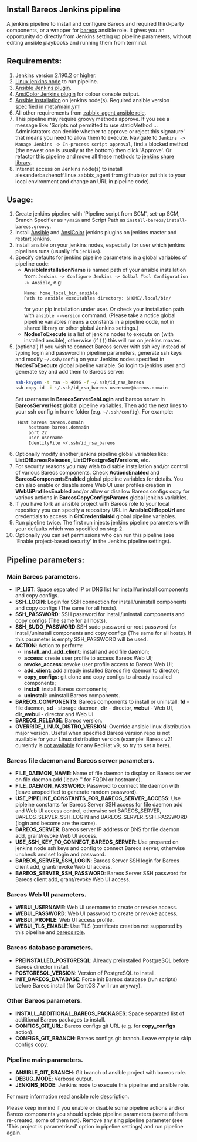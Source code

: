 Install Bareos Jenkins pipeline
-------------------------------------

A jenkins pipeline to install and configure Bareos and required third-party components, or a wrapper for
[bareos](https://github.com/alexanderbazhenoff/ansible-collection-linux/tree/main/roles/bareos)
ansible role. It gives you an opportunity do directly from Jenkins setting up pipeline parameters, without editing
ansible playbooks and running them from terminal.

## Requirements:
1. Jenkins version 2.190.2 or higher.
2. [Linux jenkins node](https://www.jenkins.io/doc/book/installing/linux/) to run pipeline.
3. [Ansible Jenkins plugin](https://plugins.jenkins.io/ansible/).
4. [AnsiColor Jenkins plugin](https://plugins.jenkins.io/ansicolor/) for colour console output.
5. [Ansible installation](https://docs.ansible.com/ansible/latest/installation_guide/intro_installation.html) on
   jenkins node(s). Required ansible version specified in
   [meta/main.yml](https://github.com/alexanderbazhenoff/ansible-collection-linux/blob/main/roles/bareos/meta/main.yml)
6. All other requirements from
   [zabbix_agent ansible role](https://github.com/alexanderbazhenoff/ansible-collection-linux/tree/main/roles/bareos#requirements).
7. This pipeline may require groovy methods approve. If you see a message like:
   'Scripts not permitted to use staticMethod ... Administrators can decide whether to approve or reject this signature'
   that means you need to allow them to execute. Navigate to `Jenkins -> Manage Jenkins -> In-process script
   approval`, find a blocked method (the newest one is usually at the bottom) then click 'Approve'. Or refactor this
   pipeline and move all these methods to
   [jenkins share library](https://www.jenkins.io/doc/book/pipeline/shared-libraries/).
8. Internet access on Jenkins node(s) to install alexanderbazhenoff.linux.zabbix_agent from github (or put this to your
   local environment and change an URL in pipeline code).

## Usage:
1. Create jenkins pipeline with 'Pipeline script from SCM', set-up SCM, Branch Specifier as `*/main` and Script Path as
   `install-bareos/install-bareos.groovy`.
2. Install [Ansible](https://plugins.jenkins.io/ansible/) and [AnsiColor](https://plugins.jenkins.io/ansicolor/)
      jenkins plugins on jenkins master and restart jenkins.
3. Install ansible on your jenkins nodes, especially for user which jenkins pipelines runs (usually it's `jenkins`).
4. Specify defaults for jenkins pipeline parameters in a global variables of pipeline code:
    - **AnsibleInstallationName** is named path of your ansible installation from:
      `Jenkins -> Configure Jenkins -> Golbal Tool Configuration -> Ansible`, e.g:
      ```
      Name: home_local_bin_ansible
      Path to ansible executables directory: $HOME/.local/bin/
      ```
      for your pip installation under user. Or check your installation path with `ansible --version` command.
      (Please take a notice global pipeline variables means a constants in a pipeline code, not in shared library or
      other global Jenkins settings.)
    - **NodesToExecute** is a list of jenkins nodes to execute on (with installed ansible), otherwise (if `[]`) this 
      will run on jenkins master.
5. (optional) If you wish to connect Bareos server with ssh key instead of typing login and password in pipeline 
   parameters, generate ssh keys and modify `~/.ssh/config` on your Jenkins nodes specified in **NodesToExecute** 
   global pipeline variable. So login to jenkins user and generate key and add them to Bareos server:
   ```bash
   ssh-keygen -t rsa -b 4096 -f ~/.ssh/id_rsa_bareos
   ssh-copy-id -i ~/.ssh/id_rsa_bareos username@bareos.domain
   ```
   Set username in **BareosServerSshLogin** and bareos server in **BareosServerHost** global pipeline variables. 
   Then add the next lines to your ssh config in home folder (e.g. `~/.ssh/config`). For example:
   ```
    Host bareos bareos.domain
        hostname bareos.domnain
        port 22
        user username
        IdentityFile ~/.ssh/id_rsa_bareos
   ```
6. Optionally modify another jenkins pipeline global variables like: **ListOfBareosReleases**, 
   **ListOfPostgreSqlVersions**, etc.
7. For security reasons you may wish to disable installation and/or control of various Bareos components. Check 
   **ActionsEnabled** and **BareosComponentsEnabled** global pipeline variables for details. You can also enable or 
   disable some Web UI user profiles creation in **WebUiProfilesEnabled** and/or allow or disallow Bareos configs 
   copy for various actions in **BareosCopyConfigsParams** global jenkins variables.
8. If you have fork an ansible project with Bareos role to your local repository you can specify a repository URL in 
   **AnsibleGitRepoUrl** and credentials to access in **GitCredentialsId** global pipeline variables.
9. Run pipeline twice. The first run injects jenkins pipeline parameters with your defaults which was specified on
   step 2.
10. Optionally you can set permissions who can run this pipeline (see 'Enable project-based security' in the Jenkins 
    pipeline settings).

## Pipeline parameters:

### Main Bareos parameters.
- **IP_LIST**: Space separated IP or DNS list for install/uninstall components and copy configs.
- **SSH_LOGIN**: Login for SSH connection for install/uninstall components and copy configs (The same for all hosts).
- **SSH_PASSWORD**: SSH password for install/uninstall components and copy configs (The same for all hosts).
- **SSH_SUDO_PASSWORD**:SSH sudo password or root password for install/uninstall components and copy configs (The same
  for all hosts). If this parameter is empty SSH_PASSWORD will be used.
- **ACTION**: Action to perform:
  - **install_and_add_client**: install and add file daemon;
  - **access**: create user profile to access Bareos Web UI;
  - **revoke_access**: revoke user profile access to Bareos Web UI;
  - **add_client**: add already installed Bareos file daemon to director;
  - **copy_configs**: git clone and copy configs to already installed components;
  - **install**: install Bareos components;
  - **uninstall**: uninstall Bareos components.
- **BAREOS_COMPONENTS**: Bareos components to install or uninstall: **fd** - file daemon, **sd** - storage daemon, 
  **dir** - director, **webui** - Web UI, **dir_webui** - director and Web UI.
- **BAREOS_RELEASE**: Bareos version.
- **OVERRIDE_LINUX_DISTRO_VERSION**: Override ansible linux distribution major version. Useful when specified Bareos
version repo is not available for your Linux distribution version (example: Bareos v21 currently is 
[not available](https://download.bareos.org/bareos/release/21/) for any RedHat v9, so try to set `8` here).

### Bareos file daemon and Bareos server parameters.
- **FILE_DAEMON_NAME**: Name of file daemon to display on Bareos server on file daemon add (leave '' for FQDN or
  hostname).
- **FILE_DAEMON_PASSWORD**: Password to connect file daemon with (leave unspecified to generate random password).
- **USE_PIPELINE_CONSTANTS_FOR_BAREOS_SERVER_ACCESS**: Use pipleine constants for Bareos Server SSH access for file
  daemon add and Web UI access control, otherwise set BAREOS_SERVER, BAREOS_SERVER_SSH_LOGIN and
  BAREOS_SERVER_SSH_PASSWORD (login and become are the same).
- **BAREOS_SERVER**: Bareos server IP address or DNS for file daemon add, grant/revoke Web UI access.
- **USE_SSH_KEY_TO_CONNECT_BAREOS_SERVER**: Use prepared on jenkins node ssh keys and config to connect Bareos server,
  otherwise uncheck and set login and password.
- **BAREOS_SERVER_SSH_LOGIN**: Bareos Server SSH login for Bareos client add, grant/revoke Web UI access.
- **BAREOS_SERVER_SSH_PASSWORD**: Bareos Server SSH password for Bareos client add, grant/revoke Web UI access.

### Bareos Web UI parameters.
- **WEBUI_USERNAME**: Web UI username to create or revoke access.
- **WEBUI_PASSWORD**: Web UI password to create or revoke access.
- **WEBUI_PROFILE**: Web UI access profile.
- **WEBUI_TLS_ENABLE**: Use TLS (certificate creation not supported by this pipeline and
[bareos role](https://github.com/alexanderbazhenoff/ansible-collection-linux/tree/main/roles/bareos).

### Bareos database parameters.
- **PREINSTALLED_POSTGRESQL**: Already preinstalled PostgreSQL before Bareos director install.
- **POSTGRESQL_VERSION**: Version of PostgreSQL to install.
- **INIT_BAREOS_DATABASE**: Force init Bareos database (run scripts) before Bareos install (for CentOS 7 will run
  anyway).

### Other Bareos parameters.
- **INSTALL_ADDITIONAL_BAREOS_PACKAGES**: Space separated list of additional Bareos packages to install.
- **CONFIGS_GIT_URL**: Bareos configs git URL (e.g. for **copy_configs** action).
- **CONFIGS_GIT_BRANCH**: Bareos configs git branch. Leave empty to skip configs copy.

### Pipeline main parameters.
- **ANSIBLE_GIT_BRANCH**: Git branch of ansible project with bareos role.
- **DEBUG_MODE**: Verbose output.
- **JENKINS_NODE**: Jenkins node to execute this pipeline and ansible role.

For more information read ansible role
[description](https://github.com/alexanderbazhenoff/ansible-collection-linux/tree/main/roles/bareos).

Please keep in mind if you enable or disable some pipeline actions and/or Bareos components you should update 
pipeline parameters (some of them re-created, some of them not). Remove any sing pipeline parameter (see 'This 
project is parametrised' option in pipeline settings) and run pipeline again.
